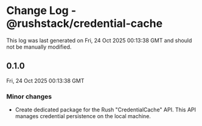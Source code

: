 # Change Log - @rushstack/credential-cache

This log was last generated on Fri, 24 Oct 2025 00:13:38 GMT and should not be manually modified.

## 0.1.0
Fri, 24 Oct 2025 00:13:38 GMT

### Minor changes

- Create dedicated package for the Rush "CredentialCache" API. This API manages credential persistence on the local machine.

